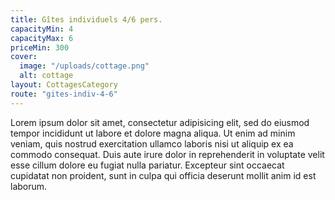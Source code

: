 ```yaml
---
title: Gîtes individuels 4/6 pers.
capacityMin: 4
capacityMax: 6
priceMin: 300
cover:
  image: "/uploads/cottage.png"
  alt: cottage
layout: CottagesCategory
route: "gites-indiv-4-6"
---
```


Lorem ipsum dolor sit amet, consectetur adipisicing elit, sed do eiusmod tempor incididunt ut labore et dolore magna aliqua. Ut enim ad minim veniam, quis nostrud exercitation ullamco laboris nisi ut aliquip ex ea commodo consequat. Duis aute irure dolor in reprehenderit in voluptate velit esse cillum dolore eu fugiat nulla pariatur. Excepteur sint occaecat cupidatat non proident, sunt in culpa qui officia deserunt mollit anim id est laborum.
